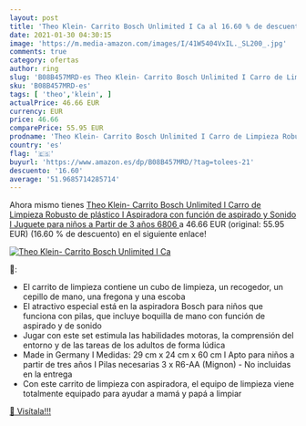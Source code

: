 ```yaml
---
layout: post
title: 'Theo Klein- Carrito Bosch Unlimited I Ca al 16.60 % de descuento'
date: 2021-01-30 04:30:15
image: 'https://m.media-amazon.com/images/I/41W5404VxIL._SL200_.jpg'
comments: true
category: ofertas
author: ring
slug: 'B08B457MRD-es Theo Klein- Carrito Bosch Unlimited I Carro de Limpieza...'
sku: 'B08B457MRD-es'
tags: [ 'theo','klein', ]
actualPrice: 46.66 EUR
currency: EUR
price: 46.66
comparePrice: 55.95 EUR
prodname: 'Theo Klein- Carrito Bosch Unlimited I Carro de Limpieza Robusto de plástico I Aspiradora con función de aspirado y Sonido I Juguete para niños a Partir de 3 años  6806 '
country: 'es'
flag: '🇪🇸'
buyurl: 'https://www.amazon.es/dp/B08B457MRD/?tag=tolees-21'
descuento: '16.60'
average: '51.9685714285714'
---
```


Ahora mismo tienes [Theo Klein- Carrito Bosch Unlimited I Carro de Limpieza Robusto de plástico I Aspiradora con función de aspirado y Sonido I Juguete para niños a Partir de 3 años  6806 ](https://www.amazon.es/dp/B08B457MRD/?tag=tolees-21) a 46.66 EUR (original: 55.95 EUR) (16.60 %  de descuento) en el siguiente enlace!

[![Theo Klein- Carrito Bosch Unlimited I Ca](https://m.media-amazon.com/images/I/41W5404VxIL._SL200_.jpg)](https://www.amazon.es/dp/B08B457MRD/?tag=tolees-21)

🔎:

- El carrito de limpieza contiene un cubo de limpieza, un recogedor, un cepillo de mano, una fregona y una escoba
- El atractivo especial está en la aspiradora Bosch para niños que funciona con pilas, que incluye boquilla de mano con función de aspirado y de sonido
- Jugar con este set estimula las habilidades motoras, la comprensión del entorno y de las tareas de los adultos de forma lúdica
- Made in Germany I Medidas: 29 cm x 24 cm x 60 cm I Apto para niños a partir de tres años I Pilas necesarias 3 x R6-AA (Mignon) - No incluidas en la entrega
- Con este carrito de limpieza con aspiradora, el equipo de limpieza viene totalmente equipado para ayudar a mamá y papá a limpiar

[🛒 Visítala!!!](https://www.amazon.es/dp/B08B457MRD/?tag=tolees-21)
